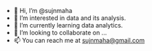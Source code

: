 - 👋 Hi, I’m @sujnmaha
- 👀 I’m interested in data and its analysis.
- 🌱 I’m currently learning data analytics.
- 💞️ I’m looking to collaborate on ...
- 📫 You can reach me at sujnmaha@gmail.com
  
<!---
sujnmaha/sujnmaha is a ✨ special ✨ repository because its `README.md` (this file) appears on your GitHub profile.
You can click the Preview link to take a look at your changes.
--->

